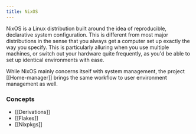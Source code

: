 ```yaml
---
title: NixOS
---
```


NixOS is a Linux distribution built around the idea of reproducible, declarative system configuration. This is different from most major distributions in the sense that you always get a computer set up exactly the way you specify. This is particularly alluring when you use multiple machines, or switch out your hardware quite frequently, as you'd be able to set up identical environments with ease.

While NixOS mainly concerns itself with system management, the project [[Home-manager]] brings the same workflow to user environment management as well.
### Concepts
- [[Derivations]]
- [[Flakes]]
- [[Nixpkgs]]